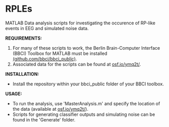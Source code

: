 # RPLEs
MATLAB Data analysis scripts for investigating the occurence of RP-like events in EEG and simulated noise data.

**REQUIREMENTS:**
1. For many of these scripts to work, the Berlin Brain-Computer Interface (BBCI) Toolbox for MATLAB must be installed [(github.com/bbci/bbci_public)](github.com/bbci/bbci_public).
2. Associated data for the scripts can be found at [osf.io/ymq2t/](osf.io/ymq2t/).

**INSTALLATION:**
- Install the repository within your bbci_public folder of your BBCI toolbox.

**USAGE:**
- To run the analysis, use 'MasterAnalysis.m' and specify the location of the data (available at [osf.io/ymq2t/](osf.io/ymq2t/)).
- Scripts for generating classifier outputs and simulating noise can be found in the 'Generate' folder.
